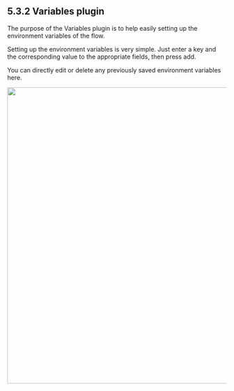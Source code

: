 ## 5.3.2 Variables plugin

The purpose of the Variables plugin is to help easily setting up the environment variables of the flow.

Setting up the environment variables is very simple. Just enter a key and the corresponding value to the appropriate fields, then press add. 

You can directly edit or delete any previously saved environment variables here.

<img src="https://dn-shimo-image.qbox.me/q31tiY88Ajgg3SCH.png!thumbnail" width=680>
